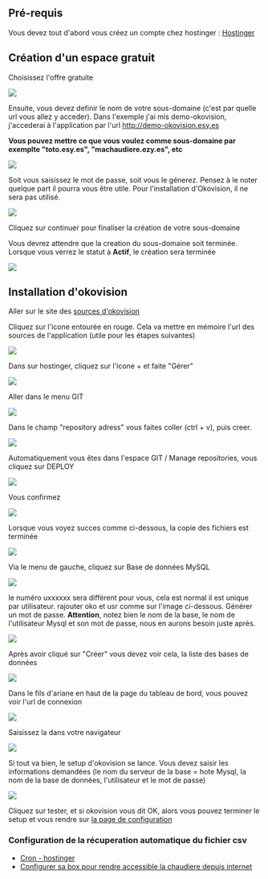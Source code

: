 ## Pré-requis

Vous devez tout d'abord vous créez un compte chez hostinger : [Hostinger](http://www.hostinger.com)

## Création d'un espace gratuit


Choisissez l'offre gratuite

![](/wiki/hostinger/host-0010.png)

Ensuite, vous devez definir le nom de votre sous-domaine (c'est par quelle url vous allez y acceder). Dans l'exemple j'ai mis demo-okovision, j'accederai à l'application par l'url http://demo-okovision.esy.es

**Vous pouvez mettre ce que vous voulez comme sous-domaine par exemplte "toto.esy.es", "machaudiere.ezy.es", etc**

![](/wiki/hostinger/host-0020.png)

Soit vous saisissez le mot de passe, soit vous le génerez. Pensez à le noter quelque part il pourra vous être utile. 
Pour l'installation d'Okovision, il ne sera pas utilisé.

![](/wiki/hostinger/host-0030.png)

Cliquez sur continuer pour finaliser la création de votre sous-domaine

Vous devrez attendre que la creation du sous-domaine soit terminée. Lorsque vous verrez le statut à **Actif**, le création sera terminée

![](/wiki/hostinger/host-0040.png)



## Installation d'okovision

Aller sur le site des  [sources d'okovision](https://github.com/stawen/okovision)

Cliquez sur l'icone entourée en rouge. Cela va mettre en mémoire l'url des sources de l'application (utile pour les étapes suivantes)

![](/wiki/hostinger/host-0050.png)


Dans sur hostinger, cliquez sur l'icone + et faite "Gérer"

![](/wiki/hostinger/host-0070.png)

Aller dans le menu GIT

![](/wiki/hostinger/host-0060.png)


Dans le champ "repository adress" vous faites coller (ctrl + v), puis creer.

![](/wiki/hostinger/host-0080.png)

Automatiquement vous êtes dans l'espace GIT / Manage repositories, vous cliquez sur DEPLOY

![](/wiki/hostinger/host-0090.png)

Vous confirmez

![](/wiki/hostinger/host-0100.png)

Lorsque vous voyez succes comme ci-dessous, la copie des fichiers est terminée

![](/wiki/hostinger/host-0110.png)

Via le menu de gauche, cliquez sur Base de données MySQL

![](/wiki/hostinger/host-0120.png)

le numéro uxxxxxx sera différent pour vous, cela est normal il est unique par utilisateur. rajouter oko et usr comme sur l'image ci-dessous. Générer un mot de passe.
**Attention**, notez bien le nom de la base, le nom de l'utilisateur Mysql et son mot de passe, nous en aurons besoin juste après.

![](/wiki/hostinger/host-0130.png)

Après avoir cliqué sur "Créer" vous devez voir cela, la liste des bases de données

![](/wiki/hostinger/host-0140.png)

Dans le fils d'ariane en haut de la page du tableau de bord, vous pouvez voir l'url de connexion 

![](/wiki/hostinger/host-0150.png)

Saisissez la dans votre navigateur

![](/wiki/hostinger/host-0160.png)

Si tout va bien, le setup d'okovision se lance.
Vous devez saisir les informations demandées (le nom du serveur de la base = hote Mysql, la nom de la base de données, l'utilisateur et le mot de passe)


![](/wiki/hostinger/host-0170.png)

Cliquez sur tester, et si okovision vous dit OK, alors vous pouvez terminer le setup et vous rendre sur [la page de configuration](https://github.com/stawen/okovision/wiki/3.1.-Setup---installation)

### Configuration de la récuperation automatique du fichier csv

* [Cron - hostinger](/md/cronHostinger.md)
* [Configurer sa box pour rendre accessible la chaudiere depuis internet](/md/box.md)